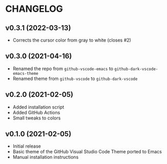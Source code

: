 # CHANGELOG

## v0.3.1 (2022-03-13)

- Corrects the cursor color from gray to white (closes #2)

## v0.3.0 (2021-04-16)

- Renamed the repo from `github-vscode-emacs` to `github-dark-vscode-emacs-theme`
- Renamed theme from `github-vscode` to `github-dark-vscode`

## v0.2.0 (2021-02-05)

- Added installation script
- Added GitHub Actions
- Small tweaks to colors

## v0.1.0 (2021-02-05)

- Initial release
- Basic theme of the GitHub Visual Studio Code Theme ported to Emacs
- Manual installation instructions
